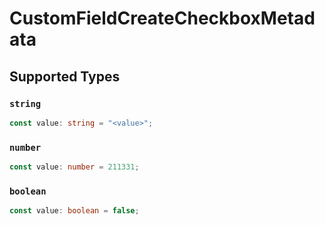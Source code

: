 # CustomFieldCreateCheckboxMetadata


## Supported Types

### `string`

```typescript
const value: string = "<value>";
```

### `number`

```typescript
const value: number = 211331;
```

### `boolean`

```typescript
const value: boolean = false;
```

